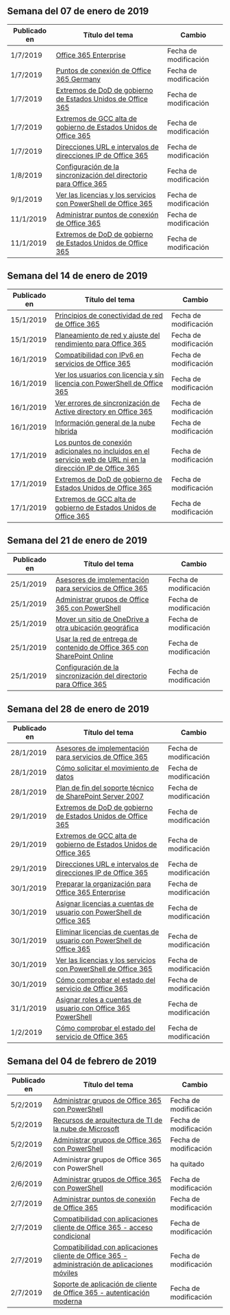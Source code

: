 <!-- This file is generated automatically each week. Changes made to this file will be overwritten.-->




## <a name="week-of-january-07-2019"></a>Semana del 07 de enero de 2019


| Publicado en |Título del tema | Cambio |
|------|------------|--------|
| 1/7/2019 | [Office 365 Enterprise](/Office365/Enterprise/index) | Fecha de modificación |
| 1/7/2019 | [Puntos de conexión de Office 365 Germany](/Office365/Enterprise/office-365-germany-endpoints) | Fecha de modificación |
| 1/7/2019 | [Extremos de DoD de gobierno de Estados Unidos de Office 365](/Office365/Enterprise/office-365-u-s-government-dod-endpoints) | Fecha de modificación |
| 1/7/2019 | [Extremos de GCC alta de gobierno de Estados Unidos de Office 365](/Office365/Enterprise/office-365-u-s-government-gcc-high-endpoints) | Fecha de modificación |
| 1/7/2019 | [Direcciones URL e intervalos de direcciones IP de Office 365](/Office365/Enterprise/urls-and-ip-address-ranges) | Fecha de modificación |
| 1/8/2019 | [Configuración de la sincronización del directorio para Office 365](/Office365/Enterprise/set-up-directory-synchronization) | Fecha de modificación |
| 9/1/2019 | [Ver las licencias y los servicios con PowerShell de Office 365](/Office365/Enterprise/powershell/view-licenses-and-services-with-office-365-powershell) | Fecha de modificación |
| 11/1/2019 | [Administrar puntos de conexión de Office 365](/Office365/Enterprise/managing-office-365-endpoints) | Fecha de modificación |
| 11/1/2019 | [Extremos de DoD de gobierno de Estados Unidos de Office 365](/Office365/Enterprise/office-365-u-s-government-dod-endpoints) | Fecha de modificación |


## <a name="week-of-january-14-2019"></a>Semana del 14 de enero de 2019


| Publicado en |Título del tema | Cambio |
|------|------------|--------|
| 15/1/2019 | [Principios de conectividad de red de Office 365](/Office365/Enterprise/office-365-network-connectivity-principles) | Fecha de modificación |
| 15/1/2019 | [Planeamiento de red y ajuste del rendimiento para Office 365](/Office365/Enterprise/network-planning-and-performance) | Fecha de modificación |
| 16/1/2019 | [Compatibilidad con IPv6 en servicios de Office 365](/Office365/Enterprise/ipv6-support) | Fecha de modificación |
| 16/1/2019 | [Ver los usuarios con licencia y sin licencia con PowerShell de Office 365](/Office365/Enterprise/powershell/view-licensed-and-unlicensed-users-with-office-365-powershell) | Fecha de modificación |
| 16/1/2019 | [Ver errores de sincronización de Active directory en Office 365](/Office365/Enterprise/identify-directory-synchronization-errors) | Fecha de modificación |
| 16/1/2019 | [Información general de la nube híbrida](/Office365/Enterprise/hybrid-cloud-overview) | Fecha de modificación |
| 17/1/2019 | [Los puntos de conexión adicionales no incluidos en el servicio web de URL ni en la dirección IP de Office 365](/Office365/Enterprise/additional-office365-ip-addresses-and-urls) | Fecha de modificación |
| 17/1/2019 | [Extremos de DoD de gobierno de Estados Unidos de Office 365](/Office365/Enterprise/office-365-u-s-government-dod-endpoints) | Fecha de modificación |
| 17/1/2019 | [Extremos de GCC alta de gobierno de Estados Unidos de Office 365](/Office365/Enterprise/office-365-u-s-government-gcc-high-endpoints) | Fecha de modificación |


## <a name="week-of-january-21-2019"></a>Semana del 21 de enero de 2019


| Publicado en |Título del tema | Cambio |
|------|------------|--------|
| 25/1/2019 | [Asesores de implementación para servicios de Office 365](/Office365/Enterprise/deployment-advisors-for-office-365) | Fecha de modificación |
| 25/1/2019 | [Administrar grupos de Office 365 con PowerShell](/Office365/Enterprise/manage-office-365-groups-with-powershell) | Fecha de modificación |
| 25/1/2019 | [Mover un sitio de OneDrive a otra ubicación geográfica](/Office365/Enterprise/move-onedrive-between-geo-locations) | Fecha de modificación |
| 25/1/2019 | [Usar la red de entrega de contenido de Office 365 con SharePoint Online](/Office365/Enterprise/use-office-365-cdn-with-spo) | Fecha de modificación |
| 25/1/2019 | [Configuración de la sincronización del directorio para Office 365](/Office365/Enterprise/set-up-directory-synchronization) | Fecha de modificación |


## <a name="week-of-january-28-2019"></a>Semana del 28 de enero de 2019


| Publicado en |Título del tema | Cambio |
|------|------------|--------|
| 28/1/2019 | [Asesores de implementación para servicios de Office 365](/Office365/Enterprise/deployment-advisors-for-office-365) | Fecha de modificación |
| 28/1/2019 | [Cómo solicitar el movimiento de datos](/Office365/Enterprise/request-your-data-move) | Fecha de modificación |
| 28/1/2019 | [Plan de fin del soporte técnico de SharePoint Server 2007](/Office365/Enterprise/sharepoint-2007-end-of-support) | Fecha de modificación |
| 29/1/2019 | [Extremos de DoD de gobierno de Estados Unidos de Office 365](/Office365/Enterprise/office-365-u-s-government-dod-endpoints) | Fecha de modificación |
| 29/1/2019 | [Extremos de GCC alta de gobierno de Estados Unidos de Office 365](/Office365/Enterprise/office-365-u-s-government-gcc-high-endpoints) | Fecha de modificación |
| 29/1/2019 | [Direcciones URL e intervalos de direcciones IP de Office 365](/Office365/Enterprise/urls-and-ip-address-ranges) | Fecha de modificación |
| 30/1/2019 | [Preparar la organización para Office 365 Enterprise](/Office365/Enterprise/get-your-organization-ready-for-office-365) | Fecha de modificación |
| 30/1/2019 | [Asignar licencias a cuentas de usuario con PowerShell de Office 365](/Office365/Enterprise/powershell/assign-licenses-to-user-accounts-with-office-365-powershell) | Fecha de modificación |
| 30/1/2019 | [Eliminar licencias de cuentas de usuario con PowerShell de Office 365](/Office365/Enterprise/powershell/remove-licenses-from-user-accounts-with-office-365-powershell) | Fecha de modificación |
| 30/1/2019 | [Ver las licencias y los servicios con PowerShell de Office 365](/Office365/Enterprise/powershell/view-licenses-and-services-with-office-365-powershell) | Fecha de modificación |
| 30/1/2019 | [Cómo comprobar el estado del servicio de Office 365](/Office365/Enterprise/view-service-health) | Fecha de modificación |
| 31/1/2019 | [Asignar roles a cuentas de usuario con Office 365 PowerShell](/Office365/Enterprise/powershell/assign-roles-to-user-accounts-with-office-365-powershell) | Fecha de modificación |
| 1/2/2019 | [Cómo comprobar el estado del servicio de Office 365](/Office365/Enterprise/view-service-health) | Fecha de modificación |


## <a name="week-of-february-04-2019"></a>Semana del 04 de febrero de 2019


| Publicado en |Título del tema | Cambio |
|------|------------|--------|
| 5/2/2019 | [Administrar grupos de Office 365 con PowerShell](/Office365/Enterprise/manage-office-365-groups-with-powershell) | Fecha de modificación |
| 5/2/2019 | [Recursos de arquitectura de TI de la nube de Microsoft](/Office365/Enterprise/microsoft-cloud-it-architecture-resources) | Fecha de modificación |
| 5/2/2019 | [Administrar grupos de Office 365 con PowerShell](/Office365/Enterprise/powershell/manage-office-365-groups-with-powershell) | Fecha de modificación |
| 2/6/2019 | Administrar grupos de Office 365 con PowerShell | ha quitado |
| 2/6/2019 | [Administrar grupos de Office 365 con PowerShell](/Office365/Enterprise/powershell/manage-office-365-groups-with-powershell) | Fecha de modificación |
| 2/7/2019 | [Administrar puntos de conexión de Office 365](/Office365/Enterprise/managing-office-365-endpoints) | Fecha de modificación |
| 2/7/2019 | [Compatibilidad con aplicaciones cliente de Office 365 - acceso condicional](/Office365/Enterprise/office-365-client-support-conditional-access) | Fecha de modificación |
| 2/7/2019 | [Compatibilidad con aplicaciones cliente de Office 365 - administración de aplicaciones móviles](/Office365/Enterprise/office-365-client-support-mobile-application-management) | Fecha de modificación |
| 2/7/2019 | [Soporte de aplicación de cliente de Office 365 - autenticación moderna](/Office365/Enterprise/office-365-client-support-modern-authentication) | Fecha de modificación |
